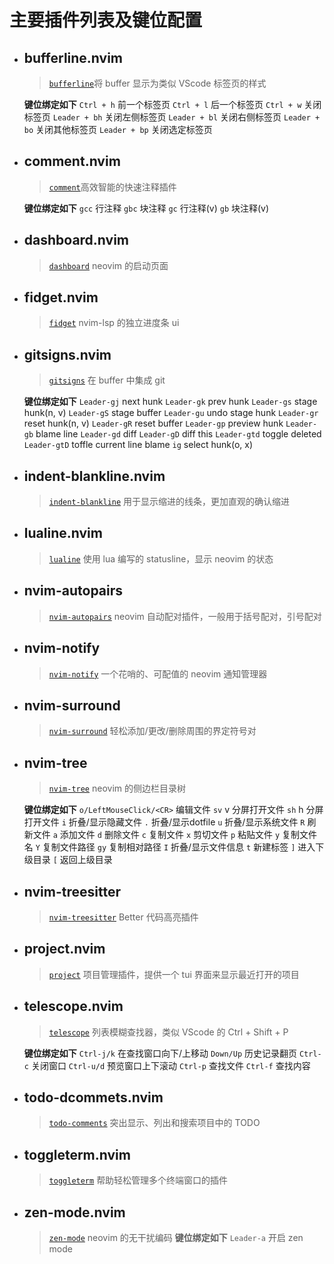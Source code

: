 # 主要插件列表及键位配置

- ## bufferline.nvim

  > [`bufferline`](https://github.com/akinsho/bufferline.nvim)将 buffer 显示为类似 VScode 标签页的样式

  **键位绑定如下**
  `Ctrl + h` 前一个标签页
  `Ctrl + l` 后一个标签页
  `Ctrl + w` 关闭标签页
  `Leader + bh` 关闭左侧标签页
  `Leader + bl` 关闭右侧标签页
  `Leader + bo` 关闭其他标签页
  `Leader + bp` 关闭选定标签页

- ## comment.nvim

  > [`comment`](https://github.com/numToStr/Comment.nvim)高效智能的快速注释插件

  **键位绑定如下**
  `gcc` 行注释
  `gbc` 块注释
  `gc` 行注释(v)
  `gb` 块注释(v)

- ## dashboard.nvim

  > [`dashboard`](https://github.com/glepnir/dashboard-nvim) neovim 的启动页面

- ## fidget.nvim

  > [`fidget`](https://github.com/j-hui/fidget.nvim) nvim-lsp 的独立进度条 ui

- ## gitsigns.nvim

  > [`gitsigns`](https://github.com/lewis6991/gitsigns.nvim) 在 buffer 中集成 git

  **键位绑定如下**
  `Leader-gj` next hunk
  `Leader-gk` prev hunk
  `Leader-gs` stage hunk(n, v)
  `Leader-gS` stage buffer
  `Leader-gu` undo stage hunk
  `Leader-gr` reset hunk(n, v)
  `Leader-gR` reset buffer
  `Leader-gp` preview hunk
  `Leader-gb` blame line
  `Leader-gd` diff
  `Leader-gD` diff this
  `Leader-gtd` toggle deleted
  `Leader-gtD` toffle current line blame
  `ig` select hunk(o, x)

- ## indent-blankline.nvim

  > [`indent-blankline`](https://github.com/lukas-reineke/indent-blankline.nvim) 用于显示缩进的线条，更加直观的确认缩进

- ## lualine.nvim

  > [`lualine`](https://github.com/nvim-lualine/lualine.nvim) 使用 lua 编写的 statusline，显示 neovim 的状态

- ## nvim-autopairs

  > [`nvim-autopairs`](https://github.com/windwp/nvim-autopairs) neovim 自动配对插件，一般用于括号配对，引号配对

- ## nvim-notify

  > [`nvim-notify`](https://github.com/rcarriga/nvim-notify) 一个花哨的、可配值的 neovim 通知管理器

- ## nvim-surround

  > [`nvim-surround`](https://github.com/kylechui/nvim-surround) 轻松添加/更改/删除周围的界定符号对

- ## nvim-tree

  > [`nvim-tree`](https://github.com/nvim-tree/nvim-tree.lua) neovim 的侧边栏目录树

  **键位绑定如下**
  `o/LeftMouseClick/<CR>` 编辑文件
  `sv` v 分屏打开文件
  `sh` h 分屏打开文件
  `i` 折叠/显示隐藏文件
  `.` 折叠/显示dotfile
  `u` 折叠/显示系统文件
  `R` 刷新文件
  `a` 添加文件
  `d` 删除文件
  `c` 复制文件
  `x` 剪切文件
  `p` 粘贴文件
  `y` 复制文件名
  `Y` 复制文件路径
  `gy` 复制相对路径
  `I` 折叠/显示文件信息
  `t` 新建标签
  `]` 进入下级目录
  `[` 返回上级目录

- ## nvim-treesitter

  > [`nvim-treesitter`](https://github.com/nvim-treesitter/nvim-treesitter) Better 代码高亮插件

- ## project.nvim

  > [`project`](https://github.com/ahmedkhalf/project.nvim) 项目管理插件，提供一个 tui 界面来显示最近打开的项目

- ## telescope.nvim

  > [`telescope`](https://github.com/nvim-telescope/telescope.nvim) 列表模糊查找器，类似 VScode 的 Ctrl + Shift + P

  **键位绑定如下**
  `Ctrl-j/k` 在查找窗口向下/上移动
  `Down/Up` 历史记录翻页
  `Ctrl-c` 关闭窗口
  `Ctrl-u/d` 预览窗口上下滚动
  `Ctrl-p` 查找文件
  `Ctrl-f` 查找内容

- ## todo-dcommets.nvim

  > [`todo-comments`](https://github.com/folke/todo-comments.nvim) 突出显示、列出和搜索项目中的 TODO

- ## toggleterm.nvim

  > [`toggleterm`](https://github.com/akinsho/toggleterm.nvim) 帮助轻松管理多个终端窗口的插件

- ## zen-mode.nvim

  > [`zen-mode`](https://github.com/folke/zen-mode.nvim) neovim 的无干扰编码
  **键位绑定如下**
  `Leader-a` 开启 zen mode
